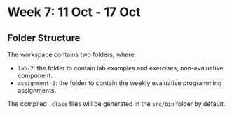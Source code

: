 # Week 7: 11 Oct - 17 Oct

## Folder Structure

The workspace contains two folders, where:

- `lab-7`: the folder to contain lab examples and exercises, non-evaluative component.
- `assignment-5`: the folder to contain the weekly evaluative programming assignments.

The compiled `.class` files will be generated in the `src/bin` folder by default.

